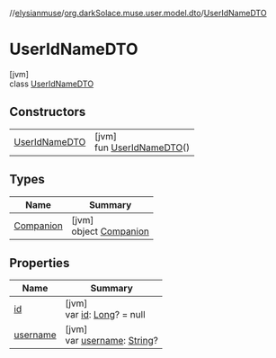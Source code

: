 //[elysianmuse](../../../index.md)/[org.darkSolace.muse.user.model.dto](../index.md)/[UserIdNameDTO](index.md)

# UserIdNameDTO

[jvm]\
class [UserIdNameDTO](index.md)

## Constructors

|                                         |                                                        |
|-----------------------------------------|--------------------------------------------------------|
| [UserIdNameDTO](-user-id-name-d-t-o.md) | [jvm]<br>fun [UserIdNameDTO](-user-id-name-d-t-o.md)() |

## Types

| Name                             | Summary                                          |
|----------------------------------|--------------------------------------------------|
| [Companion](-companion/index.md) | [jvm]<br>object [Companion](-companion/index.md) |

## Properties

| Name                    | Summary                                                                                                                 |
|-------------------------|-------------------------------------------------------------------------------------------------------------------------|
| [id](id.md)             | [jvm]<br>var [id](id.md): [Long](https://kotlinlang.org/api/latest/jvm/stdlib/kotlin/-long/index.html)? = null          |
| [username](username.md) | [jvm]<br>var [username](username.md): [String](https://kotlinlang.org/api/latest/jvm/stdlib/kotlin/-string/index.html)? |
